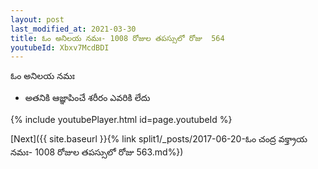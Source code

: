 ```yaml
---
layout: post
last_modified_at: 2021-03-30
title: ఓం అనిలయ నమః- 1008 రోజుల తపస్సులో రోజు  564
youtubeId: Xbxv7McdBDI
---
```

 
 
 ఓం అనిలయ నమః  
 
 -  అతనికి ఆజ్ఞాపించే శరీరం ఎవరికి లేదు 
 
  
 
  
 
 
 
 
 
 


{% include youtubePlayer.html id=page.youtubeId %}
 
[Next]({{ site.baseurl }}{% link  split1/_posts/2017-06-20-ఓం చంద్ర వక్త్రాయ నమః- 1008 రోజుల తపస్సులో రోజు  563.md%})
 
